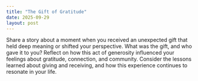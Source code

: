 ```yaml
---
title: "The Gift of Gratitude"
date: 2025-09-29
layout: post
---
```


Share a story about a moment when you received an unexpected gift that held deep meaning or shifted your perspective. What was the gift, and who gave it to you? Reflect on how this act of generosity influenced your feelings about gratitude, connection, and community. Consider the lessons learned about giving and receiving, and how this experience continues to resonate in your life.
